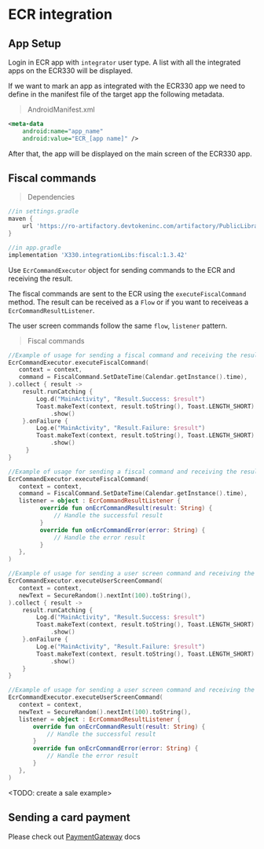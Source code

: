 # ECR integration

## App Setup
Login in ECR app with `integrator` user type.
A list with all the integrated apps on the ECR330 will be displayed.

If we want to mark an app as integrated with the ECR330 app we need to define in the manifest file of the target app the following metadata.

> AndroidManifest.xml

```xml
<meta-data
    android:name="app_name"
    android:value="ECR_[app name]" />
```
After that, the app will be displayed on the main screen of the ECR330 app.


## Fiscal commands

> Dependencies

```groovy
//in settings.gradle
maven {
    url 'https://ro-artifactory.devtokeninc.com/artifactory/PublicLibraries/'
}

//in app.gradle
implementation 'X330.integrationLibs:fiscal:1.3.42'
```

Use `EcrCommandExecutor` object for sending commands to the ECR and receiving the result.

The fiscal commands are sent to the ECR using the `executeFiscalCommand` method. The result can be received
 as a `Flow` or if you want to receiveas a `EcrCommandResultListener`.

The user screen commands follow the same `flow`, `listener` pattern.

> Fiscal commands

```kotlin
//Example of usage for sending a fiscal command and receiving the result as a [Flow]:
EcrCommandExecutor.executeFiscalCommand(
   context = context,
   command = FiscalCommand.SetDateTime(Calendar.getInstance().time),
).collect { result ->
    result.runCatching {
        Log.d("MainActivity", "Result.Success: $result")
        Toast.makeText(context, result.toString(), Toast.LENGTH_SHORT)
            .show()
    }.onFailure {
        Log.e("MainActivity", "Result.Failure: $result")
        Toast.makeText(context, result.toString(), Toast.LENGTH_SHORT)
            .show()
     }
}

//Example of usage for sending a fiscal command and receiving the result as a [EcrCommandResultListener]:
EcrCommandExecutor.executeFiscalCommand(
   context = context,
   command = FiscalCommand.SetDateTime(Calendar.getInstance().time),
   listener = object : EcrCommandResultListener {
         override fun onEcrCommandResult(result: String) {
             // Handle the successful result
         }
         override fun onEcrCommandError(error: String) {
             // Handle the error result
         }
   },
)

//Example of usage for sending a user screen command and receiving the result as a [Flow]:
EcrCommandExecutor.executeUserScreenCommand(
   context = context,
   newText = SecureRandom().nextInt(100).toString(),
).collect { result ->
    result.runCatching {
        Log.d("MainActivity", "Result.Success: $result")
        Toast.makeText(context, result.toString(), Toast.LENGTH_SHORT)
            .show()
    }.onFailure {
        Log.e("MainActivity", "Result.Failure: $result")
        Toast.makeText(context, result.toString(), Toast.LENGTH_SHORT)
            .show()
    }
}

//Example of usage for sending a user screen command and receiving the result as a [EcrCommandResultListener]:
EcrCommandExecutor.executeUserScreenCommand(
   context = context,
   newText = SecureRandom().nextInt(100).toString(),
   listener = object : EcrCommandResultListener {
       override fun onEcrCommandResult(result: String) {
           // Handle the successful result
       }
       override fun onEcrCommandError(error: String) {
           // Handle the error result
       }
   },
)
```

 <TODO: create a sale example> 

## Sending a card payment

Please check out [PaymentGateway](https://developer.pos.odero.ro/#paymentgateway) docs